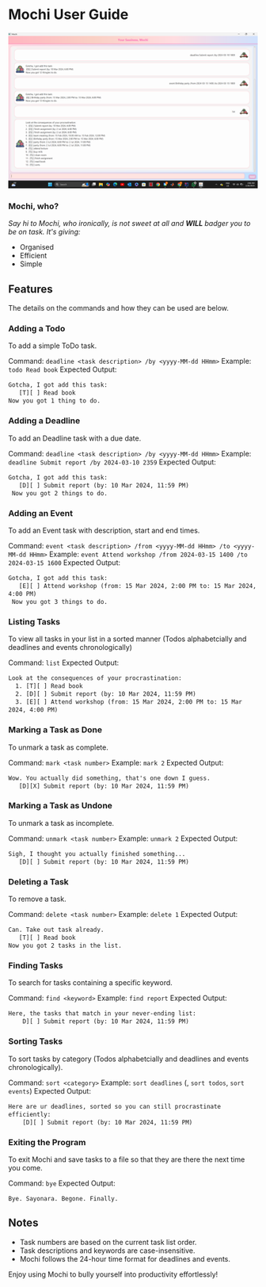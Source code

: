 # Mochi User Guide

![Ui.png](Ui.png)

### Mochi, who?
_Say hi to Mochi, who ironically, is not sweet at all and **WILL** badger you to be on task. It's giving:_

- Organised
- Efficient
- Simple

## Features

The details on the commands and how they can be used are below.

### Adding a Todo
To add a simple ToDo task.

Command:   ```deadline <task description> /by <yyyy-MM-dd HHmm>```
Example: ```todo Read book```
Expected Output:
```
Gotcha, I got add this task:
   [T][ ] Read book
Now you got 1 thing to do.
```

### Adding a Deadline
To add an Deadline task with a due date.

Command:   ```deadline <task description> /by <yyyy-MM-dd HHmm>```
Example: ```deadline Submit report /by 2024-03-10 2359```
Expected Output:
```
Gotcha, I got add this task:
   [D][ ] Submit report (by: 10 Mar 2024, 11:59 PM)
 Now you got 2 things to do.
```

### Adding an Event
To add an Event task with description, start and end times.

Command:   ```event <task description> /from <yyyy-MM-dd HHmm> /to <yyyy-MM-dd HHmm>```
Example: ```event Attend workshop /from 2024-03-15 1400 /to 2024-03-15 1600```
Expected Output:
```
Gotcha, I got add this task:
   [E][ ] Attend workshop (from: 15 Mar 2024, 2:00 PM to: 15 Mar 2024, 4:00 PM)
 Now you got 3 things to do.
```

### Listing Tasks
To view all tasks in your list in a sorted manner (Todos alphabetcially and deadlines and events chronologically)

Command:   ```list```
Expected Output:
```
Look at the consequences of your procrastination:
  1. [T][ ] Read book
  2. [D][ ] Submit report (by: 10 Mar 2024, 11:59 PM)
  3. [E][ ] Attend workshop (from: 15 Mar 2024, 2:00 PM to: 15 Mar 2024, 4:00 PM)
```

### Marking a Task as Done
To unmark a task as complete.

Command:   ```mark <task number>```
Example: ```mark 2```
Expected Output:
```
Wow. You actually did something, that's one down I guess.
   [D][X] Submit report (by: 10 Mar 2024, 11:59 PM)
```

### Marking a Task as Undone
To unmark a task as incomplete.

Command:   ```unmark <task number>```
Example: ```unmark 2```
Expected Output:
```
Sigh, I thought you actually finished something...
   [D][ ] Submit report (by: 10 Mar 2024, 11:59 PM)
```

### Deleting a Task
To remove a task.

Command:   ```delete <task number>```
Example: ```delete 1```
Expected Output:
```
Can. Take out task already.
   [T][ ] Read book
Now you got 2 tasks in the list.
```

### Finding Tasks
To search for tasks containing a specific keyword.

Command:   ```find <keyword>```
Example: ```find report```
Expected Output:
```
Here, the tasks that match in your never-ending list:
    D][ ] Submit report (by: 10 Mar 2024, 11:59 PM)
```

### Sorting Tasks
To sort tasks by category (Todos alphabetcially and deadlines and events chronologically).

Command:   ```sort <category>```
Example: ```sort deadlines``` (, ```sort todos```, ```sort events```)
Expected Output:
```
Here are ur deadlines, sorted so you can still procrastinate efficiently:
    [D][ ] Submit report (by: 10 Mar 2024, 11:59 PM)
```

### Exiting the Program
To exit Mochi and save tasks to a file so that they are there the next time you come.

Command:   ```bye```
Expected Output:
```
Bye. Sayonara. Begone. Finally.
```


## Notes

+ Task numbers are based on the current task list order.
+ Task descriptions and keywords are case-insensitive.
+ Mochi follows the 24-hour time format for deadlines and events.

Enjoy using Mochi to bully yourself into productivity effortlessly!
